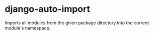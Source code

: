 # django-auto-import
Imports all modules from the given package directory into the current module's namespace.
